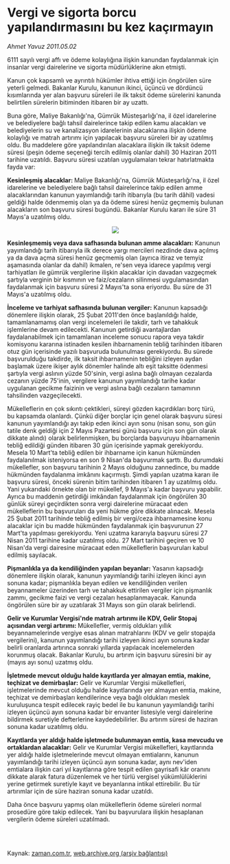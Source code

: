 # Vergi ve sigorta borcu yapılandırmasını bu kez kaçırmayın

*Ahmet  Yavuz 2011.05.02*

<td class="columnist-detail">
<p>6111 sayılı vergi affı ve ödeme kolaylığına ilişkin kanundan faydalanmak için insanlar vergi dairelerine ve sigorta müdürlüklerine akın etmişti.</p>
<p>
<div id="haberMetinDiv">
<p>Kanun çok kapsamlı ve ayrıntılı hükümler ihtiva ettiği için öngörülen süre yeterli gelmedi. Bakanlar Kurulu, kanunun ikinci, üçüncü ve dördüncü kısımlarında yer alan başvuru süreleri ile ilk taksit ödeme sürelerini kanunda belirtilen sürelerin bitiminden itibaren bir ay uzattı.
<p>Buna göre, Maliye Bakanlığı'na, Gümrük Müsteşarlığı'na, il özel idarelerine ve belediyelere bağlı tahsil dairelerince takip edilen kamu alacakları ve belediyelerin su ve kanalizasyon idarelerinin alacaklarına ilişkin ödeme kolaylığı ve matrah artırımı için yapılacak başvuru süreleri bir ay uzatılmış oldu. Bu maddelere göre yapılandırılan alacaklara ilişkin ilk taksit ödeme süresi (peşin ödeme seçeneği tercih edilmiş olanlar dahil) 30 Haziran 2011 tarihine uzatıldı. Başvuru süresi uzatılan uygulamaları tekrar hatırlatmakta fayda var: 
<p><b>Kesinleşmiş alacaklar: </b>Maliye Bakanlığı'na, Gümrük Müsteşarlığı'na, il özel idarelerine ve belediyelere bağlı tahsil dairelerince takip edilen amme alacaklarından kanunun yayımlandığı tarih itibarıyla (bu tarih dâhil) vadesi geldiği halde ödenmemiş olan ya da ödeme süresi henüz geçmemiş bulunan alacakların son başvuru süresi bugündü. Bakanlar Kurulu kararı ile süre 31 Mayıs'a uzatılmış oldu.
<p>
<p><p align="center"><img border="0" src="http://web.archive.org/web/20110905080545im_/http://medya.zaman.com.tr/2011/05/02/vergi-takvimi1.jpg"/>
<p><b>Kesinleşmemiş veya dava safhasında bulunan amme alacakları:</b> Kanunun yayımlandığı tarih itibarıyla ilk derece yargı mercileri nezdinde dava açılmış ya da dava açma süresi henüz geçmemiş olan (ayrıca itiraz ve temyiz aşamasında olanlar da dahil) ikmalen, re'sen veya idarece yapılmış vergi tarhiyatları ile gümrük vergilerine ilişkin alacaklar için davadan vazgeçmek şartıyla verginin bir kısmının ve faiz/cezaların silinmesi uygulamasından faydalanmak için başvuru süresi 2 Mayıs'ta sona eriyordu. Bu süre de 31 Mayıs'a uzatılmış oldu.
<p><b>İnceleme ve tarhiyat safhasında bulunan vergiler:</b> Kanunun kapsadığı dönemlere ilişkin olarak, 25 Şubat 2011'den önce başlanıldığı halde, tamamlanamamış olan vergi incelemeleri ile takdir, tarh ve tahakkuk işlemlerine devam edilecekti. Kanunun getirdiği avantajlardan faydalanabilmek için tamamlanan inceleme sonucu rapora veya takdir komisyonu kararına istinaden kesilen ihbarnamenin tebliğ tarihinden itibaren otuz gün içerisinde yazılı başvuruda bulunulması gerekiyordu. Bu sürede başvurulduğu takdirde, ilk taksit ihbarnamenin tebliğini izleyen aydan başlamak üzere ikişer aylık dönemler halinde altı eşit taksitte ödenmesi şartıyla vergi aslının yüzde 50'sinin, vergi aslına bağlı olmayan cezalarda cezanın yüzde 75'inin, vergilere kanunun yayımlandığı tarihe kadar uygulanan gecikme faizinin ve vergi aslına bağlı cezaların tamamının tahsilinden vazgeçilecekti.
<p>Mükelleflerin en çok sıkıntı çektikleri, süreyi gözden kaçırdıkları borç türü, bu kapsamda olanlardı. Çünkü diğer borçlar için genel olarak başvuru süresi kanunun yayımlandığı ayı takip eden ikinci ayın sonu (nisan sonu, son gün tatile denk geldiği için 2 Mayıs Pazartesi günü başvuru için son gün olarak dikkate alındı) olarak belirlenmişken, bu borçlarda başvuruyu ihbarnamenin tebliğ edildiği günden itibaren 30 gün içerisinde yapmak gerekiyordu. Mesela 10 Mart'ta tebliğ edilen bir ihbarname için kanun hükmünden faydalanılmak isteniyorsa en son 9 Nisan'da başvurmak şarttı. Bu durumdaki mükellefler, son başvuru tarihinin 2 Mayıs olduğunu zannedince, bu madde hükmünden faydalanma imkânını kaçırmıştı. Şimdi yapılan uzatma kararı ile başvuru süresi, önceki sürenin bitim tarihinden itibaren 1 ay uzatılmış oldu. Yani yukarıdaki örnekte olan bir mükellef, 9 Mayıs'a kadar başvuru yapabilir. Ayrıca bu maddenin getirdiği imkândan faydalanmak için öngörülen 30 günlük süreyi geçirdikten sonra vergi dairelerine müracaat eden mükelleflerin bu başvuruları da yeni hükme göre dikkate alınacak. Mesela 25 Şubat 2011 tarihinde tebliğ edilmiş bir vergi/ceza ihbarnamesine konu alacaklar için bu madde hükmünden faydalanmak için başvurunun 27 Mart'ta yapılması gerekiyordu. Yeni uzatma kararıyla başvuru süresi 27 Nisan 2011 tarihine kadar uzatılmış oldu. 27 Mart tarihini geçiren ve 10 Nisan'da vergi dairesine müracaat eden mükelleflerin başvuruları kabul edilmiş sayılacak.
<p><b>Pişmanlıkla ya da kendiliğinden yapılan beyanlar:</b> Yasanın kapsadığı dönemlere ilişkin olarak, kanunun yayımlandığı tarihi izleyen ikinci ayın sonuna kadar; pişmanlıkla beyan edilen ve kendiliğinden verilen beyannameler üzerinden tarh ve tahakkuk ettirilen vergiler için pişmanlık zammı, gecikme faizi ve vergi cezaları hesaplanmayacak. Kanunda öngörülen süre bir ay uzatılarak 31 Mayıs son gün olarak belirlendi.
<p><b>Gelir ve Kurumlar Vergisi'nde matrah artırımı ile KDV, Gelir Stopaj açısından vergi artırımı: 
</b>Mükellefler, vermiş oldukları yıllık beyannamelerinde vergiye esas alınan matrahlarını (KDV ve gelir stopajda vergilerini), kanunun yayımlandığı tarihi izleyen ikinci ayın sonuna kadar belirli oranlarda artırınca sonraki yıllarda yapılacak incelemelerden korunmuş olacak. Bakanlar Kurulu, bu artırım için başvuru süresini bir ay (mayıs ayı sonu) uzatmış oldu.
<p><b>İşletmede mevcut olduğu halde kayıtlarda yer almayan emtia, makine, teçhizat ve demirbaşlar:</b> Gelir ve Kurumlar Vergisi mükellefleri, işletmelerinde mevcut olduğu halde kayıtlarında yer almayan emtia, makine, teçhizat ve demirbaşları kendilerince veya bağlı oldukları meslek kuruluşunca tespit edilecek rayiç bedel ile bu kanunun yayımlandığı tarihi izleyen üçüncü ayın sonuna kadar bir envanter listesiyle vergi dairelerine bildirmek suretiyle defterlerine kaydedebilirler. Bu artırım süresi de haziran sonuna kadar uzatılmış oldu.
<p><b>Kayıtlarda yer aldığı halde işletmede bulunmayan emtia, kasa mevcudu ve ortaklardan alacaklar:</b> Gelir ve Kurumlar Vergisi mükellefleri, kayıtlarında yer aldığı halde işletmelerinde mevcut olmayan emtialarını, kanunun yayımlandığı tarihi izleyen üçüncü ayın sonuna kadar, aynı nev'iden emtialara ilişkin cari yıl kayıtlarına göre tespit edilen gayrisafi kâr oranını dikkate alarak fatura düzenlemek ve her türlü vergisel yükümlülüklerini yerine getirmek suretiyle kayıt ve beyanlarına intikal ettirebilir. Bu tür artırımlar için de süre haziran sonuna kadar uzatıldı.
<p>Daha önce başvuru yapmış olan mükelleflerin ödeme süreleri normal prosedüre göre takip edilecek. Yani bu başvurulara ilişkin hesaplanan vergilerin ödeme süreleri uzatılmadı.
<p></p></p></p></p></p></p></p></p></p></p></p></p></p></p></p></div>
</p>


<p><br>
		 </br></p></td>

Kaynak: [zaman.com.tr](http://zaman.com.tr/yazar.do?yazino=1128831), [web.archive.org (arşiv bağlantısı)](http://web.archive.org/web/20110905080545/http://www.zaman.com.tr:80/yazar.do?yazino=1128831)

